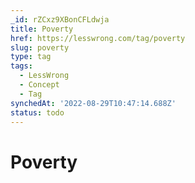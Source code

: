 ```yaml
---
_id: rZCxz9XBonCFLdwja
title: Poverty
href: https://lesswrong.com/tag/poverty
slug: poverty
type: tag
tags:
  - LessWrong
  - Concept
  - Tag
synchedAt: '2022-08-29T10:47:14.688Z'
status: todo
---
```


# Poverty
